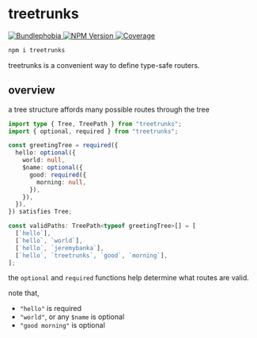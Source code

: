 # treetrunks

<a href="https://bundlephobia.com/result?p=treetrunks">
  <img alt="Bundlephobia" src="https://img.shields.io/bundlephobia/minzip/treetrunks?style=for-the-badge&labelColor=333">
</a>
<a aria-label="NPM version" href="https://www.npmjs.com/package/treetrunks">
  <img alt="NPM Version" src="https://img.shields.io/npm/v/treetrunks?style=for-the-badge&labelColor=333">
</a>
<a aria-label="Coverage" href="https://recoverage.cloud/">
  <img alt="Coverage" src="https://img.shields.io/endpoint?url=https%3A%2F%2Frecoverage.cloud%2Fshields%2FS1ikz1yFmk93qbAI7lLnu%2Ftreetrunks">
</a>

```sh
npm i treetrunks
```

treetrunks is a convenient way to define type-safe routers.

## overview

a tree structure affords many possible routes through the tree

```typescript
import type { Tree, TreePath } from "treetrunks";
import { optional, required } from "treetrunks";

const greetingTree = required({
  hello: optional({
    world: null,
    $name: optional({
      good: required({
        morning: null,
      }),
    }),
  }),
}) satisfies Tree;

const validPaths: TreePath<typeof greetingTree>[] = [
  [`hello`],
  [`hello`, `world`],
  [`hello`, `jeremybanka`],
  [`hello`, `treetrunks`, `good`, `morning`],
];
```

the `optional` and `required` functions help determine what routes are valid.

note that,

- `"hello"` is required
- `"world"`, or any `$name` is optional
- `"good morning"` is optional
